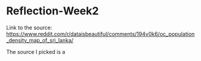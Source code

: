 # Reflection-Week2

Link to the source: https://www.reddit.com/r/dataisbeautiful/comments/194v0k6/oc_population_density_map_of_sri_lanka/

The source I picked is a 
